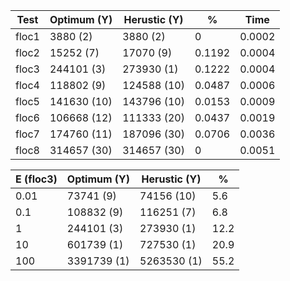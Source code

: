 | Test 	| Optimum (Y) 	| Herustic (Y) 	| % 	| Time 	|
|---	|---	|---	|---	|---	|
| floc1 	| 3880 (2) 	| 3880 (2) 	| 0 	| 0.0002 	|
| floc2 	| 15252 (7) 	| 17070 (9) 	| 0.1192 	| 0.0004 	|
| floc3 	| 244101 (3) 	| 273930 (1) 	| 0.1222 	| 0.0004 	|
| floc4 	| 118802 (9) 	| 124588 (10) 	| 0.0487 	| 0.0006 	|
| floc5 	| 141630 (10) 	| 143796 (10) 	| 0.0153 	| 0.0009 	|
| floc6 	| 106668 (12) 	| 111333 (20) 	| 0.0437 	| 0.0019 	|
| floc7 	| 174760 (11) 	| 187096 (30) 	| 0.0706 	| 0.0036 	|
| floc8 	| 314657 (30) 	| 314657 (30) 	| 0 	| 0.0051 	|


| E (floc3)    | Optimum (Y) | Herustic (Y) | %    |
|------|-------------|--------------|------|
| 0.01 | 73741 (9)   | 74156 (10)   | 5.6  |
| 0.1  | 108832 (9)  | 116251 (7)   | 6.8  |
| 1    | 244101 (3)  | 273930 (1)   | 12.2 |
| 10   | 601739 (1)  | 727530 (1)   | 20.9 |
| 100  | 3391739 (1) | 5263530 (1)  | 55.2 |